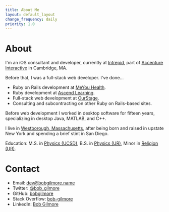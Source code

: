 ```yaml
---
title: About Me
layout: default_layout
change_frequency: daily
priority: 1.0
---
```


About
======
I'm an iOS consultant and developer, currently at [Intrepid](https://www.intrepid.io), part of [Accenture Interactive](https://www.accenture.com/us-en/interactive-index) in Cambridge, MA.

Before that, I was a full-stack web developer. I've done...

* Ruby on Rails development at [MeYou Health](http://meyouhealth.com).
* Ruby development at [Ascend Learning](http://www.ascendlearning.com/).  
* Full-stack web development at [OurStage](http://www.ourstage.com/).
* Consulting and subcontracting on other Ruby on Rails-based sites.

Before web development I worked in desktop software for fifteen years, specializing in desktop Java, MATLAB, and C++.

I live in [Westborough, Massachusetts](http://www.town.westborough.ma.us/Public_Documents/index), after being born and raised in upstate New York and spending a brief stint in San Diego.

Education: M.S. in [Physics (UCSD)](http://www-physics.ucsd.edu/), B.S. in [Physics (UR)](http://www.pas.rochester.edu/), Minor in [Religion (UR)](http://www.rochester.edu/College/REL/index.html).

Contact
======
* Email: [dev@bobgilmore.name](mailto:dev@bobgilmore.name)
* Twitter: [@bob_gilmore](https://twitter.com/bob_gilmore)
* GitHub: [bobgilmore](https://github.com/bobgilmore)
* Stack Overflow: [bob-gilmore](http://stackoverflow.com/users/887124/bob-gilmore)
* LinkedIn: [Bob Gilmore](https://www.linkedin.com/in/robertcgilmore/)

